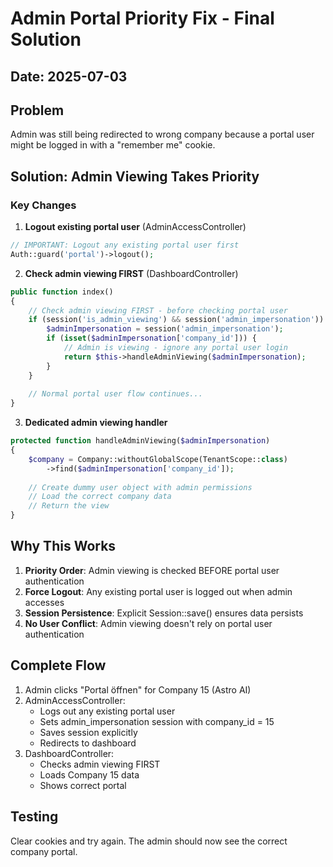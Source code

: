 # Admin Portal Priority Fix - Final Solution

## Date: 2025-07-03

## Problem
Admin was still being redirected to wrong company because a portal user might be logged in with a "remember me" cookie.

## Solution: Admin Viewing Takes Priority

### Key Changes

1. **Logout existing portal user** (AdminAccessController)
```php
// IMPORTANT: Logout any existing portal user first
Auth::guard('portal')->logout();
```

2. **Check admin viewing FIRST** (DashboardController)
```php
public function index()
{
    // Check admin viewing FIRST - before checking portal user
    if (session('is_admin_viewing') && session('admin_impersonation')) {
        $adminImpersonation = session('admin_impersonation');
        if (isset($adminImpersonation['company_id'])) {
            // Admin is viewing - ignore any portal user login
            return $this->handleAdminViewing($adminImpersonation);
        }
    }
    
    // Normal portal user flow continues...
}
```

3. **Dedicated admin viewing handler**
```php
protected function handleAdminViewing($adminImpersonation)
{
    $company = Company::withoutGlobalScope(TenantScope::class)
        ->find($adminImpersonation['company_id']);
    
    // Create dummy user object with admin permissions
    // Load the correct company data
    // Return the view
}
```

## Why This Works

1. **Priority Order**: Admin viewing is checked BEFORE portal user authentication
2. **Force Logout**: Any existing portal user is logged out when admin accesses
3. **Session Persistence**: Explicit Session::save() ensures data persists
4. **No User Conflict**: Admin viewing doesn't rely on portal user authentication

## Complete Flow

1. Admin clicks "Portal öffnen" for Company 15 (Astro AI)
2. AdminAccessController:
   - Logs out any existing portal user
   - Sets admin_impersonation session with company_id = 15
   - Saves session explicitly
   - Redirects to dashboard
3. DashboardController:
   - Checks admin viewing FIRST
   - Loads Company 15 data
   - Shows correct portal

## Testing
Clear cookies and try again. The admin should now see the correct company portal.